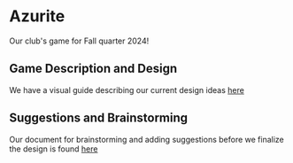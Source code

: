 # Azurite
Our club's game for Fall quarter 2024!
## Game Description and Design
We have a visual guide describing our current design ideas [here](https://docs.google.com/presentation/d/15yMjIlU8fYixmE1ntFo_szmOr-63X85vbjRvQoiPdLU/edit?usp=sharing)
## Suggestions and Brainstorming
Our document for brainstorming and adding suggestions before we finalize the design is found [here](https://docs.google.com/document/d/1PLsCCfr06JKYTvdf4aB9EKbjpQnhNvv9h8P90MPPyJo/edit?usp=sharing)
